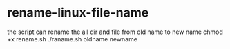 # rename-linux-file-name
the script can rename the all dir and file from old name to new name
chmod +x rename.sh
./raname.sh oldname newname
